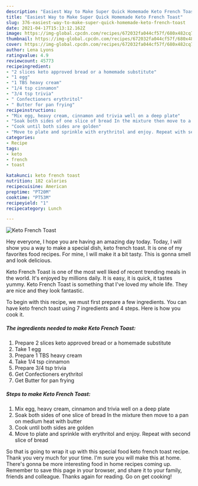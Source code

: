 ```yaml
---
description: "Easiest Way to Make Super Quick Homemade Keto French Toast"
title: "Easiest Way to Make Super Quick Homemade Keto French Toast"
slug: 376-easiest-way-to-make-super-quick-homemade-keto-french-toast
date: 2021-04-17T15:13:12.162Z
image: https://img-global.cpcdn.com/recipes/672032fa044cf57f/680x482cq70/keto-french-toast-recipe-main-photo.jpg
thumbnail: https://img-global.cpcdn.com/recipes/672032fa044cf57f/680x482cq70/keto-french-toast-recipe-main-photo.jpg
cover: https://img-global.cpcdn.com/recipes/672032fa044cf57f/680x482cq70/keto-french-toast-recipe-main-photo.jpg
author: Lena Lyons
ratingvalue: 4.9
reviewcount: 45773
recipeingredient:
- "2 slices keto approved bread or a homemade substitute"
- "1 egg"
- "1 TBS heavy cream"
- "1/4 tsp cinnamon"
- "3/4 tsp trivia"
- " Confectioners erythritol"
- " Butter for pan frying"
recipeinstructions:
- "Mix egg, heavy cream, cinnamon and trivia well on a deep plate"
- "Soak both sides of one slice of bread In the mixture then move to a pan on medium heat with butter"
- "Cook until both sides are golden"
- "Move to plate and sprinkle with erythritol and enjoy. Repeat with second slice of bread"
categories:
- Recipe
tags:
- keto
- french
- toast

katakunci: keto french toast 
nutrition: 182 calories
recipecuisine: American
preptime: "PT20M"
cooktime: "PT53M"
recipeyield: "1"
recipecategory: Lunch

---
```



![Keto French Toast](https://img-global.cpcdn.com/recipes/672032fa044cf57f/680x482cq70/keto-french-toast-recipe-main-photo.jpg)

Hey everyone, I hope you are having an amazing day today. Today, I will show you a way to make a special dish, keto french toast. It is one of my favorites food recipes. For mine, I will make it a bit tasty. This is gonna smell and look delicious.



Keto French Toast is one of the most well liked of recent trending meals in the world. It's enjoyed by millions daily. It is easy, it is quick, it tastes yummy. Keto French Toast is something that I've loved my whole life. They are nice and they look fantastic.


To begin with this recipe, we must first prepare a few ingredients. You can have keto french toast using 7 ingredients and 4 steps. Here is how you cook it.

<!--inarticleads1-->

##### The ingredients needed to make Keto French Toast:

1. Prepare 2 slices keto approved bread or a homemade substitute
1. Take 1 egg
1. Prepare 1 TBS heavy cream
1. Take 1/4 tsp cinnamon
1. Prepare 3/4 tsp trivia
1. Get  Confectioners erythritol
1. Get  Butter for pan frying




<!--inarticleads2-->

##### Steps to make Keto French Toast:

1. Mix egg, heavy cream, cinnamon and trivia well on a deep plate
1. Soak both sides of one slice of bread In the mixture then move to a pan on medium heat with butter
1. Cook until both sides are golden
1. Move to plate and sprinkle with erythritol and enjoy. Repeat with second slice of bread




So that is going to wrap it up with this special food keto french toast recipe. Thank you very much for your time. I'm sure you will make this at home. There's gonna be more interesting food in home recipes coming up. Remember to save this page in your browser, and share it to your family, friends and colleague. Thanks again for reading. Go on get cooking!
